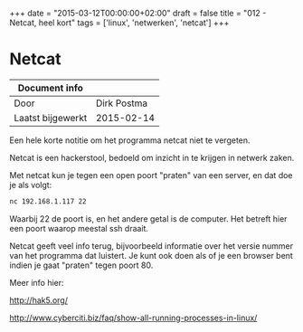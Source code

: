 +++
date = "2015-03-12T00:00:00+02:00"
draft = false
title = "012 - Netcat, heel kort"
tags = ['linux', 'netwerken', 'netcat']
+++

# Netcat


| Document info       |                   |
|---------------------|-------------------|
| Door                | Dirk Postma       |
| Laatst bijgewerkt   | 2015-02-14        |

Een hele korte notitie om het programma netcat niet te vergeten.

Netcat is een hackerstool, bedoeld om inzicht in te krijgen in netwerk zaken.

Met netcat kun je tegen een open poort "praten" van een server, en dat doe je als volgt:
```bash
nc 192.168.1.117 22
```
Waarbij 22 de poort is, en het andere getal is de computer. Het betreft hier een poort waarop meestal ssh draait.

Netcat geeft veel info terug, bijvoorbeeld informatie over het versie nummer van het programma dat luistert. 
Je kunt ook doen als of je een browser bent indien je gaat "praten" tegen poort 80.

Meer info hier:

http://hak5.org/

http://www.cyberciti.biz/faq/show-all-running-processes-in-linux/





